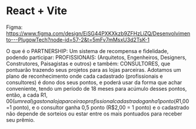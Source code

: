 # React + Vite

Figma: https://www.figma.com/design/EiSG44PXKXkzb9ZFHzLiZQ/Desenvolvimento---PlugowTech?node-id=57-2&t=5mFv7mMsxU3d2TsK-1

O que é o PARTNERSHIP: Um sistema de recompensa e fidelidade, podendo participar:
PROFISSIONAIS: (Arquitetos, Engenheiros, Designers, Construtores, Paisagistas e outros) e também: CONSULTORES, que pontuarão trazendo seus projetos para as lojas parceiras. Adotamos um plano de reconhecimento onde cada cadastrado (profissionais e consultores) é dono dos seus pontos, e poderá usar da forma que achar conveniente, tendo um período de 18 meses para acúmulo desses pontos, então, a cada R$1,00 (um real) gasto na loja parceira o profissional cadastrado ganha 1 ponto (R$1,00=1 ponto), e o consultor ganha 0,5 ponto (R$2,00 = 1 ponto) e o cadastrado não depende de sorteios ou estar entre os mais pontuados para receber seu prêmio.
